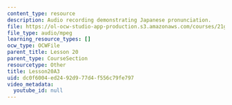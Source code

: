 ```yaml
---
content_type: resource
description: Audio recording demonstrating Japanese pronunciation.
file: https://ol-ocw-studio-app-production.s3.amazonaws.com/courses/21g-504-japanese-iv-spring-2009/dc0f6004ed2492d977d4f556c79fe797_Lesson20A3.mp3
file_type: audio/mpeg
learning_resource_types: []
ocw_type: OCWFile
parent_title: Lesson 20
parent_type: CourseSection
resourcetype: Other
title: Lesson20A3
uid: dc0f6004-ed24-92d9-77d4-f556c79fe797
video_metadata:
  youtube_id: null
---
```

